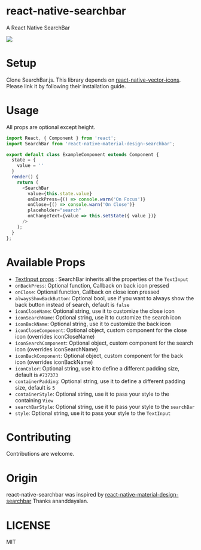 # react-native-searchbar
A React Native SearchBar

<img src='https://raw.githubusercontent.com/tong233/react-native-searchbar/master/creenshot.png'>


# Setup

Clone SearchBar.js. This library depends on [react-native-vector-icons](https://github.com/oblador/react-native-vector-icons). Please link it by following their installation guide.

# Usage

All props are optional except height.

```js
import React, { Component } from 'react';
import SearchBar from 'react-native-material-design-searchbar';

export default class ExampleComponent extends Component {
  state = {
    value = ''
  }
  render() {
    return (
      <SearchBar
        value={this.state.value}
        onBackPress={() => console.warn('On Focus')}
        onClose={() => console.warn('On Close')}
        placeholder="search"
        onChangeText={value => this.setState({ value })}
      />
    );
  }
};

```

# Available Props
- [TextInput props](https://facebook.github.io/react-native/docs/textinput.html) : SearchBar inherits all the properties of the `TextInput`
- `onBackPress`: Optional function, Callback on back icon pressed
- `onClose`: Optional function, Callback on close icon pressed
- `alwaysShowBackButton`: Optional bool, use if you want to always show the back button instead of search, default is `false`
- `iconCloseName`: Optional string, use it to customize the close icon
- `iconSearchName`: Optional string, use it to customize the search icon
- `iconBackName`: Optional string, use it to customize the back icon
- `iconCloseComponent`: Optional object, custom component for the close icon (overrides iconCloseName)
- `iconSearchComponent`: Optional object, custom component for the search icon (overrides iconSearchName)
- `iconBackComponent`: Optional object, custom component for the back icon (overrides iconBackName)
- `iconColor`: Optional string, use it to define a different padding size, default is `#737373`
- `containerPadding`: Optional string, use it to define a different padding size, default is `5`
- `containerStyle`: Optional string, use it to pass your style to the containing `View`
- `searchBarStyle`: Optional string, use it to pass your style to the `searchBar`
- `style`: Optional string, use it to pass your style to the `TextInput`


# Contributing

Contributions are welcome.

# Origin

react-native-searchbar was inspired by [react-native-material-design-searchbar](https://github.com/ananddayalan/react-native-material-design-searchbar) Thanks ananddayalan.

# LICENSE

MIT

